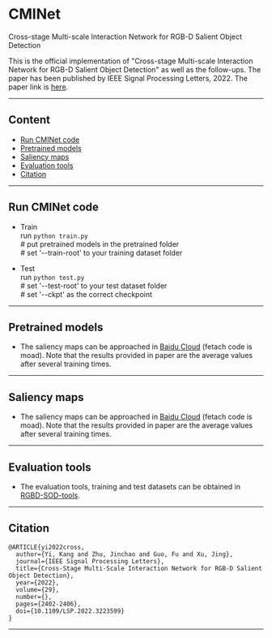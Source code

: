 # CMINet
Cross-stage Multi-scale Interaction Network for RGB-D Salient Object Detection

This is the official implementation of "Cross-stage Multi-scale Interaction Network for RGB-D Salient Object Detection" as well as the follow-ups. The paper has been published by IEEE Signal Processing Letters, 2022. The paper link is [here](https://ieeexplore.ieee.org/document/9956739).
****

## Content
* [Run CMINet code](#Run-CMINet-code)
* [Pretrained models](#Pretrained-models)
* [Saliency maps](#Saliency-maps)
* [Evaluation tools](#Evaluation-tools)
* [Citation](#Citation)
****

## Run CMINet code
- Train <br>
  run `python train.py` <br>
  \# put pretrained models in the pretrained folder <br>
  \# set '--train-root' to your training dataset folder
  
- Test <br>
  run `python test.py` <br>
  \# set '--test-root' to your test dataset folder <br>
  \# set '--ckpt' as the correct checkpoint <br>
****

## Pretrained models
  - The saliency maps can be approached in [Baidu Cloud](https://pan.baidu.com/s/1SXAC1DtgeuyQ_WxlyI9VeQ) (fetach code is moad). Note that the results provided in paper are the average values after several training times.
****

## Saliency maps
  - The saliency maps can be approached in [Baidu Cloud](https://pan.baidu.com/s/1SXAC1DtgeuyQ_WxlyI9VeQ) (fetach code is moad). Note that the results provided in paper are the average values after several training times.
****

## Evaluation tools
- The evaluation tools, training and test datasets can be obtained in [RGBD-SOD-tools](https://github.com/kingkung2016/RGBD-SOD-tools).
****

## Citation
```
@ARTICLE{yi2022cross,
  author={Yi, Kang and Zhu, Jinchao and Guo, Fu and Xu, Jing},
  journal={IEEE Signal Processing Letters}, 
  title={Cross-Stage Multi-Scale Interaction Network for RGB-D Salient Object Detection}, 
  year={2022},
  volume={29},
  number={},
  pages={2402-2406},
  doi={10.1109/LSP.2022.3223599}
}

```
****


